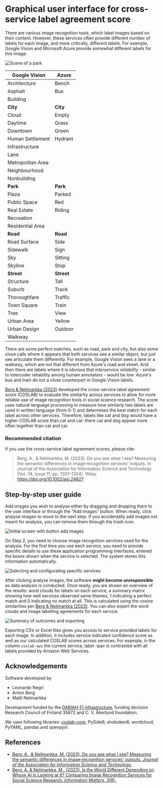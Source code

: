 # Graphical user interface for cross-service label agreement score

There are various image recognition tools, which label images based on their content.
However, these services often provide different number of labels for each image, and more critically, different labels.
For example, Google Vision and Microsoft Azure provide somewhat different labels for this image:

![Scene of a park](./docs/example_image.png)

| Google Vision      | Azure    |
|--------------------|----------|
|  Architecture      |  Bench   |
|  Asphalt           |  Bus     |
|  Building          |          |
|  **City**          | **City** |
|  Cloud             |  Empty   |
|  Daytime           |  Grass   |
|  Downtown          |  Green   |
|  Human Settlement  |  Hydrant |
|  Infrastructure    |          |
|  Lane              |          |
|  Metropolitan Area |          |
|  Neighbourhood     |          |
|  Nonbuilding       |          |
|  **Park**          | **Park** |
|  Plaza             |  Parked  |
|  Public Space      |  Red     |
|  Real Estate       |  Riding  |
|  Recreation        |          |
|  Residential Area  |          |
|  **Road**          | **Road** |
|  Road Surface      |  Side    |
|  Sidewalk          |  Sign    |
|  Sky               |  Sitting |
|  Skyline           |  Stop    |
|  **Street**        |  **Street** |
|  Structure         |  Tall    |
|  Suburb            |  Track   |
|  Thoroughfare      |  Traffic |
|  Town Square       |  Train   |
|  Tree              |  View    |
|  Urban Area        |  Yellow  |
|  Urban Design      | Outdoor  |
|  Walkway           |          |


There are some perfect matches, such as road, park and city,
but also some close calls where it appears that both services see a similar object, but just see articulate them differently.
For example, Google Vision sees a lane or a walkway, which are not that different from Azure's road and street.
And then there are labels where it is obvious that _interservice reliability_ - similar to intercoder reliability among human annotators - would be low:
Azure's bus and train do not a close counterpart in Google Vision labels.

[Berg & Nelimarkka (2023)](https://asistdl.onlinelibrary.wiley.com/doi/full/10.1002/asi.24827) developed the cross-service label agreement score (COSLAB) to evaluate the similarity across services to allow for more reliable use of image recognition tools in social science research.
The score uses natural language processing to measure how similarly two labels are used in written language (from 0-1) and  determines the best match for each label across other services.
Therefore, labels like cat and dog would have a higher COSLAB score than cat and car: there cat and dog appear more often together than cat and car.

### Recommended citation

If you use the cross-service label agreement scores, please cite:

> Berg, A., & Nelimarkka, M. (2023). Do you see what I see? Measuring the semantic differences in image‐recognition services’ outputs. In Journal of the Association for Information Science and Technology (Vol. 74, Issue 11, pp. 1307–1324). Wiley. https://doi.org/10.1002/asi.24827 

## Step-by-step user guide

Add images you wish to analyse either by dragging and dropping them to the user interface or through the "Add images" button.
When ready, click analyse images to move to the next step.
If you accidentally add images not meant for analysis, you can remove them through the trash icon.

![Initial screen with button add images](./docs/step1.png)

On Step 2, you need to choose image recognition services used for the analysis.
For the first time you use each service, you need to provide specific details to use these application programming interfaces, entered the boxes shown when the service is selected.
The system stores this information automatically.

![Selecting and configurating specific services](./docs/step2.png)

After clicking analyse images, the software **might become unresponsible** as data analysis is conducted.
Once ready, you are shown an overview of the results:
word clouds for labels on each service, a summary matrix showing how well services observed same themes, 1 indicating a perfect match and 0 indicating no match at all.
This is calculated using the cosine similarities per [Berg & Nelimarkka (2023)](https://asistdl.onlinelibrary.wiley.com/doi/full/10.1002/asi.24827).
You can also expert the word clouds and image labelling agreements for each service.

![Summary of outcomes and exporting](./docs/step3.png)

Exporting CSV or Excel files gives you access to service provided labels for each image.
In addition, it includes service indicated confidence score as well as our calculated COSLAB scores across services.
For example, in the column `coslab-aws` the current service, label -pair is contrasted with all labels provided by Amazon Web Services.

## Acknowledgements

Software developed by

* Leonardo Negri
* Anton Berg
* Matti Nelimarkka

Development funded by the [DARIAH-FI infrastructure](https://www.dariah.fi/), funding decision Research Council of Finland 35872 and C. V. Åkerlund foundation.

We uses following libraries: [coslab-core](https://github.com/uh-soco/coslab-core), PySide6, shoboken6, wordcloud, PyYAML, pandas and openpyxl.

## References

* [Berg, A., & Nelimarkka, M. (2023). Do you see what I see? Measuring the 
semantic differences in image‐recognition services' outputs. _Journal of 
the Association for Information Science and 
Technology._](https://asistdl.onlinelibrary.wiley.com/doi/full/10.1002/asi.24827)
* [Berg, A. & Nelimarkka, M., (2023). Is the World Different Depending on 
Whose AI Is Looking at It? Comparing Image Recognition Services for Social 
Science Research. _Information Matters_, 
3(8).](https://informationmatters.org/2023/08/is-the-world-different-depending-on-whose-ai-is-looking-at-it-comparing-image-recognition-services-for-social-science-research/) 
